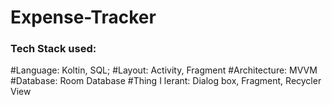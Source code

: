 # Expense-Tracker
### Tech Stack used:
#Language:
  Koltin, SQL;
#Layout:
  Activity, Fragment
#Architecture:
  MVVM
#Database:
  Room Database
#Thing I lerant:
  Dialog box, Fragment, Recycler View

